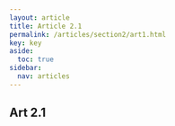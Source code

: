 ```yaml
---
layout: article
title: Article 2.1
permalink: /articles/section2/art1.html
key: key
aside:
  toc: true
sidebar:
  nav: articles
---
```


## Art 2.1

